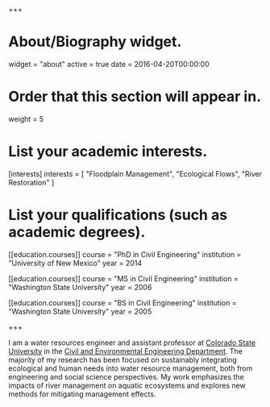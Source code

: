+++
# About/Biography widget.
widget = "about"
active = true
date = 2016-04-20T00:00:00

# Order that this section will appear in.
weight = 5

# List your academic interests.
[interests]
  interests = [
    "Floodplain Management",
    "Ecological Flows",
    "River Restoration"
  ]

# List your qualifications (such as academic degrees).
[[education.courses]]
  course = "PhD in Civil Engineering"
  institution = "University of New Mexico"
  year = 2014

[[education.courses]]
  course = "MS in Civil Engineering"
  institution = "Washington State University"
  year = 2006

[[education.courses]]
  course = "BS in Civil Engineering"
  institution = "Washington State University"
  year = 2005

+++



I am a water resources engineer and assistant professor at [Colorado State University](https://www.colostate.edu) in the [Civil and Environmental Engineering Department](https://www.engr.colostate.edu/ce/). The majority of my research has been focused on sustainably integrating ecological and human needs into water resource management, both from engineering and social science perspectives. My work emphasizes the impacts of river management on aquatic ecosystems and explores new methods for mitigating management effects.
